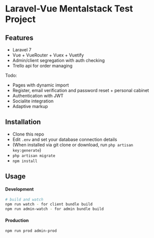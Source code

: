 # Laravel-Vue Mentalstack Test Project

## Features

- Laravel 7
- Vue + VueRouter + Vuex + Vuetify
- Admin/client segregation with auth checking
- Trello api for order managing  

Todo:
- Pages with dynamic import
- Register, email verification and password reset + personal cabinet
- Authentication with JWT
- Socialite integration
- Adaptive markup

## Installation

- Clone this repo
- Edit `.env` and set your database connection details
- (When installed via git clone or download, run `php artisan key:generate`)
- `php artisan migrate`
- `npm install`

## Usage

#### Development

```bash
# build and watch
npm run watch - for client bundle build 
npm run admin-watch - for admin bundle build 
```

#### Production

```bash
npm run prod admin-prod
```
